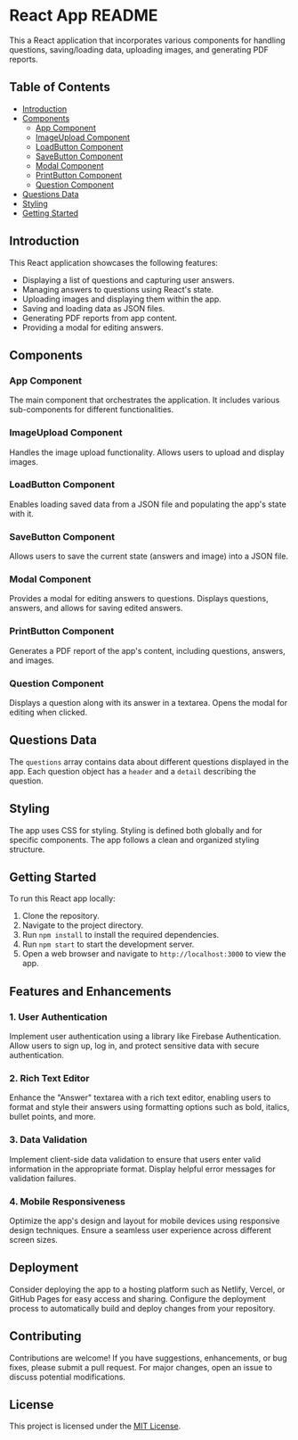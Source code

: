 # React App README

This a React application that incorporates various components for handling questions, saving/loading data, uploading images, and generating PDF reports.

## Table of Contents

- [Introduction](#introduction)
- [Components](#components)
  - [App Component](#app-component)
  - [ImageUpload Component](#imageupload-component)
  - [LoadButton Component](#loadbutton-component)
  - [SaveButton Component](#savebutton-component)
  - [Modal Component](#modal-component)
  - [PrintButton Component](#printbutton-component)
  - [Question Component](#question-component)
- [Questions Data](#questions-data)
- [Styling](#styling)
- [Getting Started](#getting-started)

## Introduction

This React application showcases the following features:

- Displaying a list of questions and capturing user answers.
- Managing answers to questions using React's state.
- Uploading images and displaying them within the app.
- Saving and loading data as JSON files.
- Generating PDF reports from app content.
- Providing a modal for editing answers.

## Components

### App Component

The main component that orchestrates the application. It includes various sub-components for different functionalities.

### ImageUpload Component

Handles the image upload functionality. Allows users to upload and display images.

### LoadButton Component

Enables loading saved data from a JSON file and populating the app's state with it.

### SaveButton Component

Allows users to save the current state (answers and image) into a JSON file.

### Modal Component

Provides a modal for editing answers to questions. Displays questions, answers, and allows for saving edited answers.

### PrintButton Component

Generates a PDF report of the app's content, including questions, answers, and images.

### Question Component

Displays a question along with its answer in a textarea. Opens the modal for editing when clicked.

## Questions Data

The `questions` array contains data about different questions displayed in the app. Each question object has a `header` and a `detail` describing the question.

## Styling

The app uses CSS for styling. Styling is defined both globally and for specific components. The app follows a clean and organized styling structure.

## Getting Started

To run this React app locally:

1. Clone the repository.
2. Navigate to the project directory.
3. Run `npm install` to install the required dependencies.
4. Run `npm start` to start the development server.
5. Open a web browser and navigate to `http://localhost:3000` to view the app.

## Features and Enhancements

### 1. User Authentication

Implement user authentication using a library like Firebase Authentication. Allow users to sign up, log in, and protect sensitive data with secure authentication.

### 2. Rich Text Editor

Enhance the "Answer" textarea with a rich text editor, enabling users to format and style their answers using formatting options such as bold, italics, bullet points, and more.

### 3. Data Validation

Implement client-side data validation to ensure that users enter valid information in the appropriate format. Display helpful error messages for validation failures.

### 4. Mobile Responsiveness

Optimize the app's design and layout for mobile devices using responsive design techniques. Ensure a seamless user experience across different screen sizes.

## Deployment

Consider deploying the app to a hosting platform such as Netlify, Vercel, or GitHub Pages for easy access and sharing. Configure the deployment process to automatically build and deploy changes from your repository.

## Contributing

Contributions are welcome! If you have suggestions, enhancements, or bug fixes, please submit a pull request. For major changes, open an issue to discuss potential modifications.

## License

This project is licensed under the [MIT License](LICENSE).

